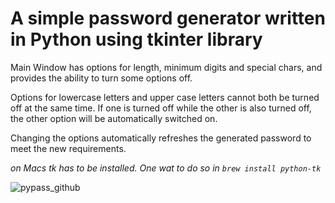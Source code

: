 # A simple password generator written in Python using tkinter library

Main Window has options for length, minimum digits and special chars, and provides the ability to turn some options off.

Options for lowercase letters and upper case letters cannot both be turned off at the same time. If one is turned off while the other is also turned off, the other option will be automatically switched on.

Changing the options automatically refreshes the generated password to meet the new requirements.

_on Macs tk has to be installed. One wat to do so in ``brew install python-tk``_ 

![pypass_github](https://github.com/ali2538/pypass/assets/29468025/25477a70-a144-419a-b1f6-541b3eebcc4a)
